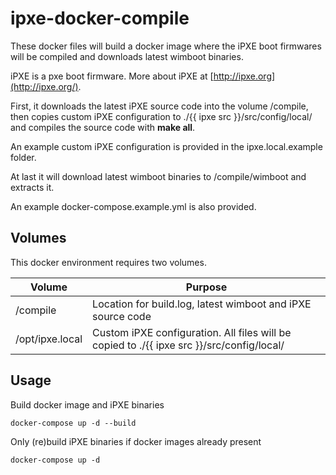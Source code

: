 # ipxe-docker-compile

These docker files will build a docker image where the iPXE boot firmwares will be compiled and downloads latest wimboot binaries.

iPXE is a pxe boot firmware. More about iPXE at [http://ipxe.org](http://ipxe.org/).

First, it downloads the latest iPXE source code into the volume /compile, then copies custom iPXE configuration to ./{{ ipxe src }}/src/config/local/ and compiles the source code with **make all**.

An example custom iPXE configuration is provided in the ipxe.local.example folder.

At last it will download latest wimboot binaries to /compile/wimboot and extracts it.

An example docker-compose.example.yml is also provided.

## Volumes
This docker environment requires two volumes.

| Volume | Purpose |
|--------|---------|
|/compile | Location for build.log, latest wimboot and iPXE source code |
|/opt/ipxe.local| Custom iPXE configuration. All files will be copied to ./{{ ipxe src }}/src/config/local/ | 

## Usage

Build docker image and iPXE binaries

    docker-compose up -d --build

Only (re)build iPXE binaries if docker images already present

    docker-compose up -d
